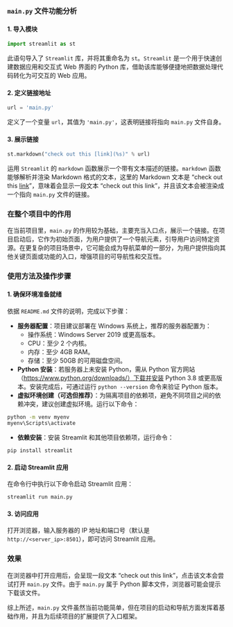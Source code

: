 ### `main.py` 文件功能分析

#### 1. 导入模块
```python
import streamlit as st
```
此语句导入了 `Streamlit` 库，并将其重命名为 `st`。`Streamlit` 是一个用于快速创建数据应用和交互式 Web 界面的 Python 库，借助该库能够便捷地把数据处理代码转化为可交互的 Web 应用。

#### 2. 定义链接地址
```python
url = 'main.py'
```
定义了一个变量 `url`，其值为 `'main.py'`，这表明链接将指向 `main.py` 文件自身。

#### 3. 展示链接
```python
st.markdown("check out this [link](%s)" % url)
```
运用 `Streamlit` 的 `markdown` 函数展示一个带有文本描述的链接。`markdown` 函数能够解析并渲染 Markdown 格式的文本，这里的 Markdown 文本是 “check out this [link](main.py)”，意味着会显示一段文本 “check out this link”，并且该文本会被渲染成一个指向 `main.py` 文件的链接。

### 在整个项目中的作用
在当前项目里，`main.py` 的作用较为基础，主要充当入口点，展示一个链接。在项目启动后，它作为初始页面，为用户提供了一个导航元素，引导用户访问特定资源。在更复杂的项目场景中，它可能会成为导航菜单的一部分，为用户提供指向其他关键页面或功能的入口，增强项目的可导航性和交互性。

### 使用方法及操作步骤

#### 1. 确保环境准备就绪
依据 `README.md` 文件的说明，完成以下步骤：
- **服务器配置**：项目建议部署在 Windows 系统上，推荐的服务器配置为：
    - 操作系统：Windows Server 2019 或更高版本。
    - CPU：至少 2 个内核。
    - 内存：至少 4GB RAM。
    - 存储：至少 50GB 的可用磁盘空间。
- **Python 安装**：若服务器上未安装 Python，需从 Python 官方网站（https://www.python.org/downloads/）下载并安装 Python 3.8 或更高版本。安装完成后，可通过运行 `python --version` 命令来验证 Python 版本。
- **虚拟环境创建（可选但推荐）**：为隔离项目的依赖项，避免不同项目之间的依赖冲突，建议创建虚拟环境。运行以下命令：
```bash
python -m venv myenv
myenv\Scripts\activate
```
- **依赖安装**：安装 Streamlit 和其他项目依赖项，运行命令：
```bash
pip install streamlit
```

#### 2. 启动 Streamlit 应用
在命令行中执行以下命令启动 Streamlit 应用：
```bash
streamlit run main.py
```

#### 3. 访问应用
打开浏览器，输入服务器的 IP 地址和端口号（默认是 `http://<server_ip>:8501`），即可访问 Streamlit 应用。

### 效果
在浏览器中打开应用后，会呈现一段文本 “check out this link”，点击该文本会尝试打开 `main.py` 文件。由于 `main.py` 属于 Python 脚本文件，浏览器可能会提示下载该文件。

综上所述，`main.py` 文件虽然当前功能简单，但在项目的启动和导航方面发挥着基础作用，并且为后续项目的扩展提供了入口框架。 
